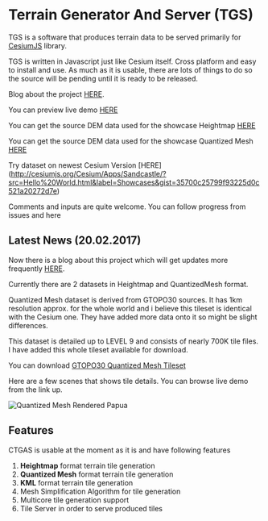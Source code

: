 # Terrain Generator And Server (TGS)
TGS is a software that produces terrain data to be served primarily for [CesiumJS](cesiumjs.org) library.

TGS is written in Javascript just like Cesium itself. Cross platform and easy to install and use. 
As much as it is usable, there are lots of things to do so the source will be pending until it is ready to be released.

Blog about the project [HERE](http://terrainserver.blogspot.com.tr).

You can preview live demo [HERE](http://www.terrainserver.com/) 

You can get the source DEM data used for the showcase Heightmap [HERE](http://naturalearth.springercarto.com/ne3_data/dem_large.zip)

You can get the source DEM data used for the showcase Quantized Mesh [HERE](https://lta.cr.usgs.gov/GTOPO30)

Try dataset on newest Cesium Version [HERE] (http://cesiumjs.org/Cesium/Apps/Sandcastle/?src=Hello%20World.html&label=Showcases&gist=35700c25799f93225d0c521a20272d7e)

Comments and inputs are quite welcome. You can follow progress from issues and here

## Latest News (20.02.2017)

Now there is a blog about this project which will get updates more frequently [HERE](http://terrainserver.blogspot.com.tr).

Currently there are 2 datasets in Heightmap and QuantizedMesh format.

Quantized Mesh dataset is derived from GTOPO30 sources. It has 1km resolution approx. for the whole world and i believe this tileset is identical with the Cesium one. They have added more data onto it so might be slight differences.

This dataset is detailed up to LEVEL 9  and consists of nearly 700K tile files. I have added this whole tileset available for download.

You can download [GTOPO30 Quantized Mesh Tileset](https://dl.dropboxusercontent.com/s/mplbvp84qtw6kko/Gtopo30QuantizedMesh.zip)

Here are a few scenes that shows tile details. You can browse live demo from the link up.

![Quantized Mesh Rendered Papua](https://dl.dropboxusercontent.com/s/f9dvgh7nwjpms60/6.png?dl=0)

## Features

CTGAS is usable at the moment as it is and have following features

1. **Heightmap** format terrain tile generation
2. **Quantized Mesh** format terrain tile generation
3. **KML** format terrain tile generation
4. Mesh Simplification Algorithm for tile generation
5. Multicore tile generation support
6. Tile Server in order to serve produced tiles

